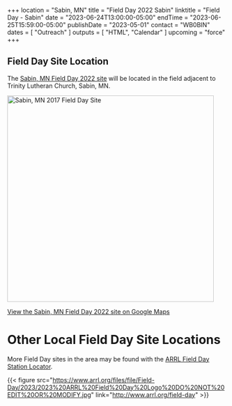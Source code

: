 +++
location = "Sabin, MN"
title = "Field Day 2022 Sabin"
linktitle = "Field Day - Sabin"
date = "2023-06-24T13:00:00-05:00"
endTime = "2023-06-25T15:59:00-05:00"
publishDate = "2023-05-01"
contact = "WB0BIN"
dates = [ "Outreach" ]
outputs = [ "HTML", "Calendar" ]
upcoming = "force"
+++
## Field Day Site Location

The [Sabin, MN Field Day 2022 site](https://goo.gl/maps/3LZgFLksDvk) will be located in the field adjacent to Trinity Lutheran Church, Sabin, MN.

<a data-flickr-embed="true"  href="https://www.flickr.com/photos/147076354@N03/35284000302/in/dateposted-public/" title="Sabin, MN 2022 Field Day Site"><img src="https://c1.staticflickr.com/5/4239/35284000302_f9635a5ac1.jpg" width="474" height="474" alt="Sabin, MN 2017 Field Day Site"></a><script async src="//embedr.flickr.com/assets/client-code.js" charset="utf-8"></script>

[View the Sabin, MN Field Day 2022 site on Google Maps](https://goo.gl/maps/3LZgFLksDvk)

# Other Local Field Day Site Locations

More Field Day sites in the area may be found with the 
[ARRL Field Day Station Locator](http://www.arrl.org/field-day-locator).

{{< figure src="https://www.arrl.org/files/file/Field-Day/2023/2023%20ARRL%20Field%20Day%20Logo%20DO%20NOT%20EDIT%20OR%20MODIFY.jpg" link="http://www.arrl.org/field-day" >}}

